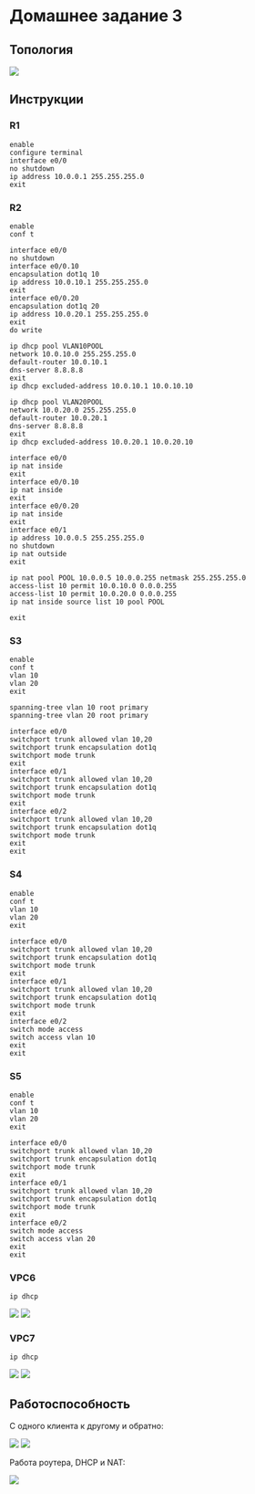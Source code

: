 # Домашнее задание 3
## Топология 
![](src/pic/topology.png)

## Инструкции
### R1
```
enable
configure terminal 
interface e0/0
no shutdown
ip address 10.0.0.1 255.255.255.0
exit
```
### R2
```
enable
conf t

interface e0/0
no shutdown
interface e0/0.10
encapsulation dot1q 10   
ip address 10.0.10.1 255.255.255.0
exit
interface e0/0.20
encapsulation dot1q 20   
ip address 10.0.20.1 255.255.255.0
exit
do write

ip dhcp pool VLAN10POOL
network 10.0.10.0 255.255.255.0
default-router 10.0.10.1
dns-server 8.8.8.8
exit
ip dhcp excluded-address 10.0.10.1 10.0.10.10

ip dhcp pool VLAN20POOL
network 10.0.20.0 255.255.255.0
default-router 10.0.20.1
dns-server 8.8.8.8
exit
ip dhcp excluded-address 10.0.20.1 10.0.20.10

interface e0/0
ip nat inside
exit
interface e0/0.10
ip nat inside
exit
interface e0/0.20
ip nat inside
exit
interface e0/1
ip address 10.0.0.5 255.255.255.0
no shutdown
ip nat outside
exit

ip nat pool POOL 10.0.0.5 10.0.0.255 netmask 255.255.255.0
access-list 10 permit 10.0.10.0 0.0.0.255
access-list 10 permit 10.0.20.0 0.0.0.255
ip nat inside source list 10 pool POOL

exit
```

### S3
```
enable
conf t
vlan 10
vlan 20
exit

spanning-tree vlan 10 root primary
spanning-tree vlan 20 root primary

interface e0/0
switchport trunk allowed vlan 10,20
switchport trunk encapsulation dot1q
switchport mode trunk
exit
interface e0/1
switchport trunk allowed vlan 10,20
switchport trunk encapsulation dot1q
switchport mode trunk
exit
interface e0/2
switchport trunk allowed vlan 10,20
switchport trunk encapsulation dot1q
switchport mode trunk
exit
exit
```
### S4
```
enable
conf t
vlan 10
vlan 20
exit

interface e0/0
switchport trunk allowed vlan 10,20
switchport trunk encapsulation dot1q
switchport mode trunk
exit
interface e0/1
switchport trunk allowed vlan 10,20
switchport trunk encapsulation dot1q
switchport mode trunk
exit
interface e0/2
switch mode access
switch access vlan 10
exit
exit
```
### S5
```
enable
conf t
vlan 10
vlan 20
exit

interface e0/0
switchport trunk allowed vlan 10,20
switchport trunk encapsulation dot1q
switchport mode trunk
exit
interface e0/1
switchport trunk allowed vlan 10,20
switchport trunk encapsulation dot1q
switchport mode trunk
exit
interface e0/2
switch mode access
switch access vlan 20
exit
exit
```

### VPC6
```
ip dhcp
```
![](src/pic/v1.png)
![](src/pic/ip1.png)

### VPC7
```
ip dhcp
```
![](src/pic/v2.png)
![](src/pic/ip2.png)

## Работоспособность

С одного клиента к другому и обратно:

![](src/pic/ping1.png)
![](src/pic/ping2.png)

Работа роутера, DHCP и NAT:

![](src/pic/trans.png)
